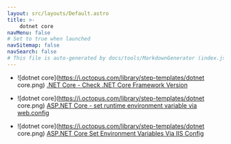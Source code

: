 ```yaml
---
layout: src/layouts/Default.astro
title: >-
    dotnet core
navMenu: false
# Set to true when launched
navSitemap: false
navSearch: false
# This file is auto-generated by docs/tools/MarkdownGenerator (index.js)
---
```


<ul>

<li>

![dotnet core](https://i.octopus.com/library/step-templates/dotnet core.png) [.NET Core - Check .NET Core Framework Version](/integrations/dodotnet-core/dotnet-core-check-dotnet-core-framework-version)

</li>
        
<li>

![dotnet core](https://i.octopus.com/library/step-templates/dotnet core.png) [ASP.NET Core - set runtime environment variable via web.config](/integrations/dodotnet-core/aspdotnet-core-set-runtime-environment-variable-via-webconfig)

</li>
        
<li>

![dotnet core](https://i.octopus.com/library/step-templates/dotnet core.png) [ASP.NET Core Set Environment Variables Via IIS Config](/integrations/dodotnet-core/aspdotnet-core-set-environment-variables-via-iis-config)

</li>
        
</ul>
